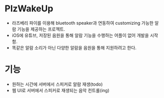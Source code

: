 # PlzWakeUp
- 라즈베리 파이를 이용해 bluetooth speaker과 연동하여 customizing 가능한 알람 기능을 제공하는 프로젝트.
- iOS에 유튜브, 저장된 음원을 통해 알람 기능을 수행하는 어플이 없어 개발을 시작함.
- 똑같은 알람 소리가 아닌 다양한 알람을 음원을 통해 지원하려고 한다.


# 기능
- 원하는 시간에 서버에서 스피커로 알람 재생(todo)
- 웹 UI로 서버에서 스피커로 재생되는 음악 컨트롤(ing)

